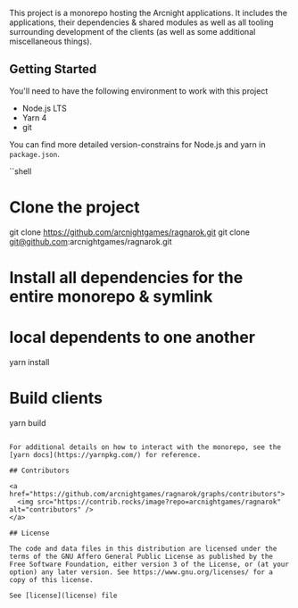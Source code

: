 This project is a monorepo hosting the Arcnight applications. It includes the applications, their dependencies & shared modules as well as all tooling surrounding development of the clients (as well as some additional miscellaneous things).

## Getting Started

You'll need to have the following environment to work with this project

- Node.js LTS
- Yarn 4
- git

You can find more detailed version-constrains for Node.js and yarn in `package.json`.

``shell
# Clone the project
git clone https://github.com/arcnightgames/ragnarok.git
git clone git@github.com:arcnightgames/ragnarok.git

# Install all dependencies for the entire monorepo & symlink
# local dependents to one another
yarn install

# Build clients
yarn build
```

For additional details on how to interact with the monorepo, see the [yarn docs](https://yarnpkg.com/) for reference.

## Contributors

<a href="https://github.com/arcnightgames/ragnarok/graphs/contributors">
  <img src="https://contrib.rocks/image?repo=arcnightgames/ragnarok" alt="contributors" />
</a>

## License

The code and data files in this distribution are licensed under the terms of the GNU Affero General Public License as published by the Free Software Foundation, either version 3 of the License, or (at your option) any later version. See https://www.gnu.org/licenses/ for a copy of this license.

See [license](license) file
